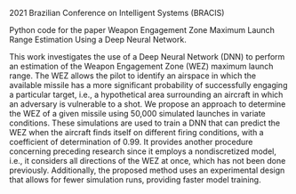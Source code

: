 2021 Brazilian Conference on Intelligent Systems (BRACIS)

Python code for the paper Weapon Engagement Zone Maximum Launch Range Estimation Using a Deep Neural Network. 

This work investigates the use of a Deep Neural Network (DNN) to perform an estimation of the Weapon Engagement Zone (WEZ) maximum launch range. The WEZ allows the pilot to identify an airspace in which the available missile has a more significant probability of successfully engaging a particular target, i.e., a hypothetical area surrounding an aircraft in which an adversary is vulnerable to a shot. We propose an approach to determine the WEZ of a given missile using 50,000 simulated launches in variate conditions. These simulations are used to train a DNN that can predict the WEZ when the aircraft finds itself on different firing conditions, with a coefficient of determination of 0.99. It provides another procedure concerning preceding research since it employs a nondiscretized model, i.e., it considers all directions of the WEZ at once, which has not been done previously. Additionally, the proposed method uses an experimental design that allows for fewer simulation runs, providing faster model training.
